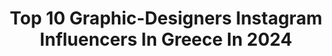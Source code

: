 ---
title: Top 10 Graphic-Designers Instagram Influencers In Greece In 2024
description: >-
  Find top graphic-designers Instagram influencers in Greece in 2024. Most popular hashtags: #athens #athensvoice #design #ig.
platform: Instagram
hits: 10
text_top: Analyze the most popular Instagram accounts on inBeat.
text_bottom: Our search engine holds 10 Instagram influencers like this in Greece for you to contact.
profiles:
  - username: "forbidden.designs"
    fullname: >-
      Dimitris Gelbouras
    bio: >-
      Art director @institutfrancaisgrece / Some days a #graphicdesigner , some days a #photographer & some days an #artist (?) / Δημήτρης Γκέλμπουρας
    location: "Greece"
    followers: 6428
    engagement: 478
    commentsToLikes: 0.009595
    id: ck135mur9271f0i19u05s1dab
    verified: false
    hashtags: "#prideart, #yorgosarchimandritis, #dazedfashion, #minimalmood"
  - username: "alicedetogni"
    fullname: >-
      Alice
    bio: >-
      co-founder of @heliophiliaclub Interior & Graphic Designer
    location: "Greece"
    followers: 231701
    engagement: 102
    commentsToLikes: 0.005426
    id: ck0u7e6gq4lw80i191qrwfjjc
    verified: false
    hashtags: "#adv, #lifewear, #day1, #milanoshapesme"
  - username: "oskar_grfx"
    fullname: >-
      Yorgos Oskar | Photographer
    bio: >-
      •Photographer | Graphic designer [portraits,landscapes,retouch,logos] Personal account @yorgos_oskar •Athens based🇬🇷 •For collaborations DM/Mail 📩
    location: "Greece"
    followers: 16618
    engagement: 794
    commentsToLikes: 0.027517
    id: ck5pvitaki3250i1139to7egc
    verified: false
    hashtags: "#travel, #photooftheday, #look, #blackandwhite"
  - username: "evita_razi"
    fullname: >-
      𝐄 𝐕 𝐈 𝐓 𝐀  𝐑 𝐀 𝐙 𝐈
    bio: >-
      🦋 Content Creator ☆ Fashion | Beauty | Travel ♡ 🎓 Graphic designer For Collabs 💬 DM/email Based in Athens 🇬🇷
    location: "Greece"
    followers: 31133
    engagement: 530
    commentsToLikes: 0.451820
    id: ckap2l5mezbdr0i78tra6zdvj
    verified: false
    hashtags: "#outfitideas, #giveaway, #styleinspo, #giveawaysgr"
  - username: "gavaskantira"
    fullname: >-
      Georgia Avaskantira
    bio: >-
      >Professional Dancer | Choreographer | Graphic designer | illustrator @parisianou.gr | > mother of a prince 👶🏼 •I wish my eyes could take photos•
    location: "Greece"
    followers: 17859
    engagement: 1294
    commentsToLikes: 0.086980
    id: ck6tiomp314du0j71hv1hp960
    verified: false
    hashtags: "#teliskikeriseshop, #teliskikerishairbeauty, #sunlover, #6monthsold"
  - username: "michael_tsirakis"
    fullname: >-
      MICHAEL TSIRAKIS | CHANIA
    bio: >-
      Graphic Designer ▪︎ Hobby Photographer ▪︎ Organic Soap Maker | | ANEK LINES | Polymedia.gr | Olea-soap.gr ||
    location: "Greece"
    followers: 3390
    engagement: 2003
    commentsToLikes: 0.020732
    id: ck0u20euryg120i19bixrocg4
    verified: false
    hashtags: "#greecemoments, #greece, #athensvoice, #photonetmagazine"
  - username: "simek_1"
    fullname: >-
      S I M E K
    bio: >-
      Visual artist, graphic designer, one half of the artist duo @blaqk_2 based in Athens Greece. E: kemisone@hotmail.com #simek#blaqk
    location: "Greece"
    followers: 6871
    engagement: 604
    commentsToLikes: 0.027113
    id: ck0tyvzhgoakt0i19i1095wwi
    verified: false
    hashtags: "#minimal, #black, #contemporaryart, #parallellines"
  - username: "fishermanspyros"
    fullname: >-
      Fisherman Spyros
    bio: >-
      🇬🇷 Graphic Designer & Illustrator ✍️ COMMISSIONS ARE OPEN 🎤 Making 🎼 as @korfianmusic
    location: "Greece"
    followers: 5330
    engagement: 375
    commentsToLikes: 0.012127
    id: ckf5wq8h7svp60j23ghsauqxc
    verified: false
    hashtags: "#pokedex, #pokemonbelow, #graphicdesign, #cartoon"
  - username: "filipposfragkogiannis"
    fullname: >-
      Filippos Fragkogiannis
    bio: >-
      Athens based graphic designer focusing on typography, print collateral and visual identities. @certainmagazine
    location: "Greece"
    followers: 8733
    engagement: 493
    commentsToLikes: 0.081999
    id: ck5zindvig1as0i149cy5n68y
    verified: false
    hashtags: "#editorial, #designforgood, #heartdirectorsclub, #poster"
  - username: "proheroes015"
    fullname: >-
      Pro Heroes 015 ®
    bio: >-
      ❌ Pro Heroes 015® ❌ Made in Greece 🇬🇷 ❌ @proheroes_squad ❌ @gluesquad ❌ #proheroesgr ❌ #proheroesath ❌DM for commissions 📦📪
    location: "Greece"
    followers: 8278
    engagement: 500
    commentsToLikes: 0.036606
    id: ck8svz63bd8ra0j78d82fa7hd
    verified: false
    hashtags: "#political, #tv, #pasteupart, #photography"
---